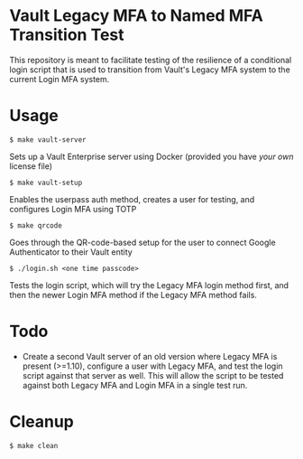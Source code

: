 # Vault Legacy MFA to Named MFA Transition Test

This repository is meant to facilitate testing of the resilience of a conditional login script that is used to transition from Vault's Legacy MFA system to the current Login MFA system.

# Usage

`$ make vault-server`

Sets up a Vault Enterprise server using Docker (provided you have *your own* license file)

`$ make vault-setup`

Enables the userpass auth method, creates a user for testing, and configures Login MFA using TOTP

`$ make qrcode`

Goes through the QR-code-based setup for the user to connect Google Authenticator to their Vault entity

`$ ./login.sh <one time passcode>`

Tests the login script, which will try the Legacy MFA login method first, and then the newer Login MFA method if the Legacy MFA method fails.

# Todo

* Create a second Vault server of an old version where Legacy MFA is present (>=1.10), configure a user with Legacy MFA, and test the login script against that server as well. This will allow the script to be tested against both Legacy MFA and Login MFA in a single test run.

# Cleanup

`$ make clean`